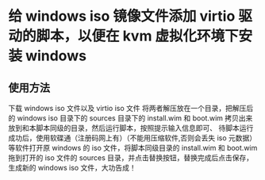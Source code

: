 # 给 windows iso 镜像文件添加 virtio 驱动的脚本，以便在 kvm 虚拟化环境下安装 windows
## 使用方法
下载 windows iso 文件以及 virtio iso 文件
将两者解压放在一个目录，把解压后的 windows iso 目录下的 sources 目录下的 install.wim 和 boot.wim 拷贝出来放到和本脚本同级的目录，然后运行脚本，按照提示输入信息即可、
待脚本运行成功后，使用软碟通（注册码网上有）（不能用压缩软件,否则会丢失 iso 元数据）等软件打开原 windows 的 iso 文件，将脚本同级目录的 install.wim 和 boot.wim 拖到打开的 iso 文件的 sources 目录，并点击替换按钮，替换完成后点击保存，生成新的 windows iso 文件，大功告成！
